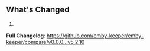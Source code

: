 ## What's Changed

1.

**Full Changelog**: https://github.com/emby-keeper/emby-keeper/compare/v0.0.0...v5.2.10
